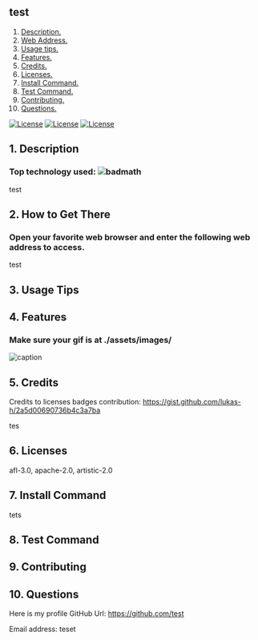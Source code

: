 

## test

1. [ Description. ](#desc)
2. [ Web Address. ](#web-address)
3. [ Usage tips. ](#usage)
4. [ Features. ](#features)
5. [ Credits. ](#credits)
6. [ Licenses. ](#licenses)
7. [ Install Command. ](#commandInstall)
8. [ Test Command. ](#commandTest)
9. [ Contributing. ](#contributing)
9. [ Questions. ](#questions)

[![License](https://img.shields.io/badge/AFL%203.0-blue.svg)](https://opensource.org/licenses/afl-3.0)
[![License](https://img.shields.io/badge/License-Apache%202.0-blue.svg)](https://opensource.org/licenses/Apache-2.0)
[![License](https://img.shields.io/badge/Atistic%202.0-blue.svg)](https://opensource.org/licenses/artistic-2.0)

<a name="desc"></a>
## 1. Description

### Top technology used:  ![badmath](https://img.shields.io/github/languages/top/nielsenjared/badmath)

test

<a name="web-address"></a>
## 2. How to Get There

### Open your favorite web browser and enter the following web address to access.

test

<a name="usage"></a>
## 3. Usage Tips









<a name="features"></a>
## 4. Features
### Make sure your gif is at ./assets/images/

![caption](./assets/images/test.gif)

<a name="credits"></a>
## 5. Credits

Credits to licenses badges contribution: https://gist.github.com/lukas-h/2a5d00690736b4c3a7ba

tes

<a name="licenses"></a>
## 6. Licenses

afl-3.0, apache-2.0, artistic-2.0

<a name="commandInstall"></a>
## 7. Install Command

tets

<a name="commandTest"></a>
## 8. Test Command



<a name="contributing"></a>
## 9. Contributing



<a name="questions"></a>
## 10. Questions

Here is my profile GitHub Url: https://github.com/test

Email address: teset

